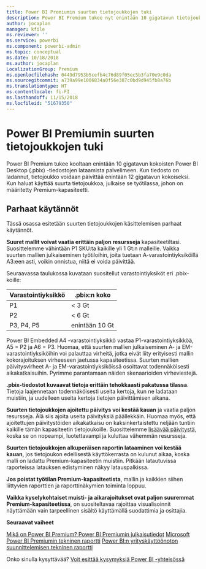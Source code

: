 ```yaml
---
title: Power BI Premiumin suurten tietojoukkojen tuki
description: Power BI Premium tukee nyt enintään 10 gigatavun tietojoukkoja.
author: jocaplan
manager: kfile
ms.reviewer: ''
ms.service: powerbi
ms.component: powerbi-admin
ms.topic: conceptual
ms.date: 10/18/2018
ms.author: jocaplan
LocalizationGroup: Premium
ms.openlocfilehash: 0449d7953b5cefb4c76d89f05ec5b3fa70e9c0da
ms.sourcegitcommit: a739a99e1006834a0f56e387c0bd9d945fb8a76b
ms.translationtype: HT
ms.contentlocale: fi-FI
ms.lasthandoff: 11/15/2018
ms.locfileid: "51679350"
---
```

# <a name="power-bi-premium-support-for-large-datasets"></a>Power BI Premiumin suurten tietojoukkojen tuki

Power BI Premium tukee kooltaan enintään 10 gigatavun kokoisten Power BI Desktop (.pbix) -tiedostojen lataamista palvelimeen. Kun tiedosto on ladannut, tietojoukko voidaan päivittää enintään 12 gigatavun kokoiseksi. Kun haluat käyttää suurta tietojoukkoa, julkaise se työtilassa, johon on määritetty Premium-kapasiteetti.
 
## <a name="best-practices"></a>Parhaat käytännöt

Tässä osassa esitetään suurten tietojoukkojen käsittelemisen parhaat käytännöt.

**Suuret mallit voivat vaatia erittäin paljon resursseja** kapasiteetiltasi. Suosittelemme vähintään P1 SKU:ta kaikille yli 1 Gt:n malleille. Vaikka suurten mallien julkaiseminen työtiloihin, joita tuetaan A-varastointiyksiköillä A3:een asti, voikin onnistua, niitä ei voida päivittää.

Seuraavassa taulukossa kuvataan suositellut varastointiyksiköt eri .pbix-koille:

   |Varastointiyksikkö  |.pbix:n koko   |
   |---------|---------|
   |P1    | < 3 Gt        |
   |P2    | < 6 Gt        |
   |P3, P4, P5    | enintään 10 Gt   |

Power BI Embedded A4 -varastointiyksikkö vastaa P1-varastointiyksikköä, A5 = P2 ja A6 = P3. Huomaa, että suurten mallien julkaiseminen A- ja EM-varastointiyksiköihin voi palauttaa virheitä, jotka eivät liity erityisesti mallin kokorajoituksen virheeseen jaetussa kapasiteetissa. Suurten mallien päivitysvirheet A- ja EM-varastointiyksiköissä osoittavat todennäköisesti aikakatkaisuihin. Pyrimme parantamaan näiden skenaarioiden virheviestejä.

**.pbix-tiedostot kuvaavat tietoja erittäin tehokkaasti pakatussa tilassa**. Tietoja laajennetaan todennäköisesti useita kertoja, kun ne ladataan muistiin, ja uudelleen useita kertoja tietojen päivittämisen aikana.

**Suurten tietojoukkojen ajoitettu päivitys voi kestää kauan** ja vaatia paljon resursseja. Älä siis ajoita useita päivityksiä päällekkäin. Huomaa myös, että ajoitettujen päivitystöiden aikakatkaisu on kaksinkertaistettu neljään tuntiin kaikille tämän kapasiteetin tietojoukoille. Suosittelemme [lisäävää päivitystä](service-premium-incremental-refresh.md), koska se on nopeampi, luotettavampi ja kuluttaa vähemmän resursseja.

**Suurten tietojoukkojen alkuperäisen raportin lataaminen voi kestää kauan**, jos tietojoukon edellisestä käyttökerrasta on kulunut aikaa, koska malli on ladattu Premium-kapasiteetin muistiin. Pitkään latautuvissa raporteissa latauksen edistyminen näkyy latauspalkissa.

**Jos poistat työtilan Premium-kapasiteetista**, mallin ja kaikkien siihen liittyvien raporttien ja raporttinäkymien toiminta loppuu.

**Vaikka kyselykohtaiset muisti- ja aikarajoitukset ovat paljon suuremmat Premium-kapasiteetissa**, on suositeltavaa rajoittaa visualisoinnit näyttämään vain tarpeellinen sisältö käyttämällä suodattimia ja osittajia.

**Seuraavat vaiheet**

[Mikä on Power BI Premium? ](service-premium.md)
[Power BI Premiumin julkaisutiedot](service-premium-release-notes.md)
[Microsoft Power BI Premiumin tekninen raportti](https://aka.ms/pbipremiumwhitepaper)
[Power BI:n yrityskäyttöönoton suunnittelemisen tekninen raportti](https://aka.ms/pbienterprisedeploy)

Onko sinulla kysyttävää? [Voit esittää kysymyksiä Power BI -yhteisössä](https://community.powerbi.com/)
